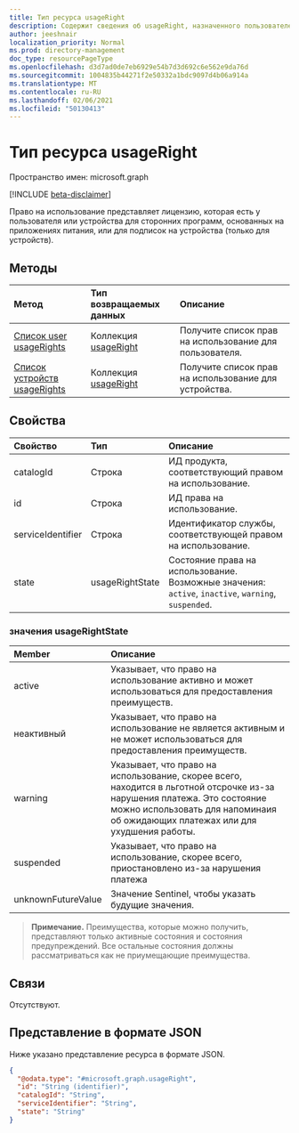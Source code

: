 ```yaml
---
title: Тип ресурса usageRight
description: Содержит сведения об usageRight, назначенного пользователем или устройством
author: jeeshnair
localization_priority: Normal
ms.prod: directory-management
doc_type: resourcePageType
ms.openlocfilehash: d3d7ad0de7eb6929e54b7d3d692c6e562e9da76d
ms.sourcegitcommit: 1004835b44271f2e50332a1bdc9097d4b06a914a
ms.translationtype: MT
ms.contentlocale: ru-RU
ms.lasthandoff: 02/06/2021
ms.locfileid: "50130413"
---
```

# <a name="usageright-resource-type"></a>Тип ресурса usageRight

Пространство имен: microsoft.graph

[!INCLUDE [beta-disclaimer](../../includes/beta-disclaimer.md)]

Право на использование представляет лицензию, которая есть у пользователя или устройства для сторонних программ, основанных на приложениях питания, или для подписок на устройства (только для устройств).

## <a name="methods"></a>Методы

|Метод|Тип возвращаемых данных|Описание|
|:---|:---|:---|
|[Список user usageRights](../api/user-list-usagerights.md)|Коллекция [usageRight](../resources/usageright.md)|Получите список прав на использование для пользователя.|
|[Список устройств usageRights](../api/device-list-usagerights.md)|Коллекция [usageRight](../resources/usageright.md)|Получите список прав на использование для устройства.|

## <a name="properties"></a>Свойства

|Свойство|Тип|Описание|
|:---|:---|:---|
|catalogId|Строка|ИД продукта, соответствующий правом на использование.|
|id|Строка|ИД права на использование.|
|serviceIdentifier|Строка|Идентификатор службы, соответствующей правом на использование.|
|state|usageRightState|Состояние права на использование. Возможные значения: `active`, `inactive`, `warning`, `suspended`.|

### <a name="usagerightstate-values"></a>значения usageRightState 

| Member             |  Описание               |
| :----------------- |  :------------------------ |
|active              | Указывает, что право на использование активно и может использоваться для предоставления преимуществ.|
|неактивный                | Указывает, что право на использование не является активным и не может использоваться для предоставления преимуществ.|
|warning                | Указывает, что право на использование, скорее всего, находится в льготной отсрочке из-за нарушения платежа. Это состояние можно использовать для напоминаия об ожидающих платежах или для ухудшения работы.|
|suspended                | Указывает, что право на использование, скорее всего, приостановлено из-за нарушения платежа|
|unknownFutureValue      | Значение Sentinel, чтобы указать будущие значения. |

>**Примечание.** Преимущества, которые можно получить, представляют только активные состояния и состояния предупреждений. Все остальные состояния должны рассматриваться как не приумещающие преимущества.



## <a name="relationships"></a>Связи

Отсутствуют.

## <a name="json-representation"></a>Представление в формате JSON

Ниже указано представление ресурса в формате JSON.
<!-- {
  "blockType": "resource",
  "keyProperty": "id",
  "@odata.type": "microsoft.graph.usageRight",
  "baseType": "",
  "openType": false
}
-->
``` json
{
  "@odata.type": "#microsoft.graph.usageRight",
  "id": "String (identifier)",
  "catalogId": "String",
  "serviceIdentifier": "String",
  "state": "String"
}
```

